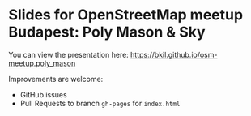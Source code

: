 # Slides for OpenStreetMap meetup Budapest: Poly Mason & Sky

You can view the presentation here:
https://bkil.github.io/osm-meetup.poly_mason

Improvements are welcome:
* GitHub issues
* Pull Requests to branch `gh-pages` for `index.html`
